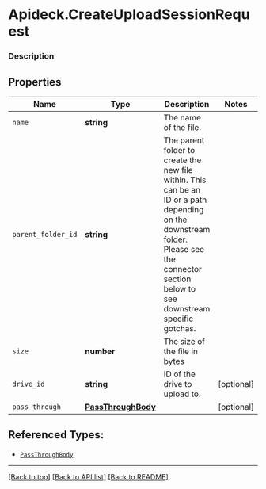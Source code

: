 # Apideck.CreateUploadSessionRequest

### Description

## Properties
Name | Type | Description | Notes
------------ | ------------- | ------------- | -------------
`name` | **string** | The name of the file. | 
`parent_folder_id` | **string** | The parent folder to create the new file within. This can be an ID or a path depending on the downstream folder. Please see the connector section below to see downstream specific gotchas. | 
`size` | **number** | The size of the file in bytes | 
`drive_id` | **string** | ID of the drive to upload to. | [optional] 
`pass_through` | [**PassThroughBody**](PassThroughBody.md) |  | [optional] 





## Referenced Types:




* [`PassThroughBody`](PassThroughBody.md)

---

[[Back to top]](#) [[Back to API list]](../../../../README.md#documentation-for-api-endpoints) [[Back to README]](../../../../README.md)


